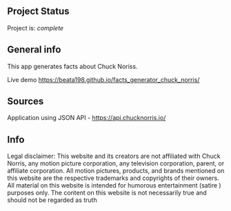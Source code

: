 ## Project Status
Project is:  _complete_
## General info
This app generates facts about Chuck Noriss. 

Live demo https://beata198.github.io/facts_generator_chuck_norris/

## Sources
Application using JSON API - https://api.chucknorris.io/

## Info
Legal disclaimer: This website and its creators are not affiliated with Chuck Norris, any motion picture corporation, any television corporation, parent, or affiliate corporation. All motion pictures, products, and brands mentioned on this website are the respective trademarks and copyrights of their owners. All material on this website is intended for humorous entertainment (satire ) purposes only. The content on this website is not necessarily true and should not be regarded as truth
